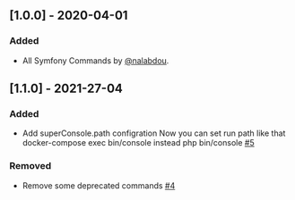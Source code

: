 ## [1.0.0] - 2020-04-01
### Added
- All Symfony Commands by [@nalabdou](https://github.com/nalabdou).
## [1.1.0] - 2021-27-04
### Added
- Add superConsole.path configration Now you can set run path like that docker-compose exec <container> bin/console instead php bin/console [#5](https://github.com/nalabdou/Symfony-super-console/issues/5)
### Removed
- Remove some deprecated commands [#4](https://github.com/nalabdou/Symfony-super-console/issues/4)